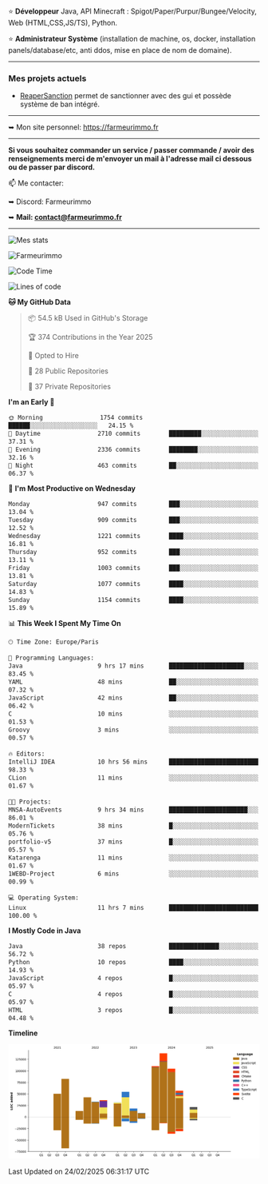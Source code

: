 ⭐ **Développeur** Java, API Minecraft : Spigot/Paper/Purpur/Bungee/Velocity, Web (HTML,CSS,JS/TS), Python.

⭐ **Administrateur Système** (installation de machine, os, docker, installation panels/database/etc, anti ddos, mise en place de nom de domaine).

---

### Mes projets actuels
- [ReaperSanction](https://www.spigotmc.org/resources/reapersanction.89580/) permet de sanctionner avec des gui et possède système de ban intégré.

---

➥ Mon site personnel: https://farmeurimmo.fr

---

**Si vous souhaitez commander un service / passer commande / avoir des renseignements merci de m'envoyer un mail à l'adresse mail ci dessous ou de passer par discord.**

📫 Me contacter:
 
   ➥ Discord: Farmeurimmo
   
   ➥ **Mail: contact@farmeurimmo.fr**

---

![Mes stats](https://github-readme-stats.farmeurimmo.fr/api?username=Farmeurimmo&count_private=true&show_icons=true&theme=radical)

<img src="https://komarev.com/ghpvc/?username=Farmeurimmo" alt="Farmeurimmo" />

<!--START_SECTION:waka-->
![Code Time](http://img.shields.io/badge/Code%20Time-1%2C872%20hrs%2028%20mins-blue)

![Lines of code](https://img.shields.io/badge/From%20Hello%20World%20I%27ve%20Written-802.0%20thousand%20lines%20of%20code-blue)

**🐱 My GitHub Data** 

> 📦 54.5 kB Used in GitHub's Storage 
 > 
> 🏆 374 Contributions in the Year 2025
 > 
> 💼 Opted to Hire
 > 
> 📜 28 Public Repositories 
 > 
> 🔑 37 Private Repositories 
 > 
**I'm an Early 🐤** 

```text
🌞 Morning                1754 commits        ██████░░░░░░░░░░░░░░░░░░░   24.15 % 
🌆 Daytime                2710 commits        █████████░░░░░░░░░░░░░░░░   37.31 % 
🌃 Evening                2336 commits        ████████░░░░░░░░░░░░░░░░░   32.16 % 
🌙 Night                  463 commits         ██░░░░░░░░░░░░░░░░░░░░░░░   06.37 % 
```
📅 **I'm Most Productive on Wednesday** 

```text
Monday                   947 commits         ███░░░░░░░░░░░░░░░░░░░░░░   13.04 % 
Tuesday                  909 commits         ███░░░░░░░░░░░░░░░░░░░░░░   12.52 % 
Wednesday                1221 commits        ████░░░░░░░░░░░░░░░░░░░░░   16.81 % 
Thursday                 952 commits         ███░░░░░░░░░░░░░░░░░░░░░░   13.11 % 
Friday                   1003 commits        ███░░░░░░░░░░░░░░░░░░░░░░   13.81 % 
Saturday                 1077 commits        ████░░░░░░░░░░░░░░░░░░░░░   14.83 % 
Sunday                   1154 commits        ████░░░░░░░░░░░░░░░░░░░░░   15.89 % 
```


📊 **This Week I Spent My Time On** 

```text
🕑︎ Time Zone: Europe/Paris

💬 Programming Languages: 
Java                     9 hrs 17 mins       █████████████████████░░░░   83.45 % 
YAML                     48 mins             ██░░░░░░░░░░░░░░░░░░░░░░░   07.32 % 
JavaScript               42 mins             ██░░░░░░░░░░░░░░░░░░░░░░░   06.42 % 
C                        10 mins             ░░░░░░░░░░░░░░░░░░░░░░░░░   01.53 % 
Groovy                   3 mins              ░░░░░░░░░░░░░░░░░░░░░░░░░   00.57 % 

🔥 Editors: 
IntelliJ IDEA            10 hrs 56 mins      █████████████████████████   98.33 % 
CLion                    11 mins             ░░░░░░░░░░░░░░░░░░░░░░░░░   01.67 % 

🐱‍💻 Projects: 
MNSA-AutoEvents          9 hrs 34 mins       ██████████████████████░░░   86.01 % 
ModernTickets            38 mins             █░░░░░░░░░░░░░░░░░░░░░░░░   05.76 % 
portfolio-v5             37 mins             █░░░░░░░░░░░░░░░░░░░░░░░░   05.57 % 
Katarenga                11 mins             ░░░░░░░░░░░░░░░░░░░░░░░░░   01.67 % 
1WEBD-Project            6 mins              ░░░░░░░░░░░░░░░░░░░░░░░░░   00.99 % 

💻 Operating System: 
Linux                    11 hrs 7 mins       █████████████████████████   100.00 % 
```

**I Mostly Code in Java** 

```text
Java                     38 repos            ██████████████░░░░░░░░░░░   56.72 % 
Python                   10 repos            ████░░░░░░░░░░░░░░░░░░░░░   14.93 % 
JavaScript               4 repos             █░░░░░░░░░░░░░░░░░░░░░░░░   05.97 % 
C                        4 repos             █░░░░░░░░░░░░░░░░░░░░░░░░   05.97 % 
HTML                     3 repos             █░░░░░░░░░░░░░░░░░░░░░░░░   04.48 % 
```



**Timeline**

![Lines of Code chart](https://raw.githubusercontent.com/Farmeurimmo/Farmeurimmo/main/assets/bar_graph.png)


 Last Updated on 24/02/2025 06:31:17 UTC
<!--END_SECTION:waka-->
